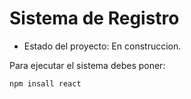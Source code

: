 <h1> Sistema de Registro </h1>

- Estado del proyecto: En construccion.

Para ejecutar el sistema debes poner:

``` npm insall react ```
